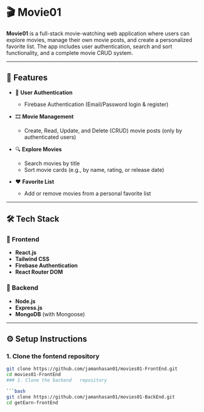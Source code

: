 # 🎬 Movie01

**Movie01** is a full-stack movie-watching web application where users can explore movies, manage their own movie posts, and create a personalized favorite list. The app includes user authentication, search and sort functionality, and a complete movie CRUD system.

---

## 🚀 Features

- 🔐 **User Authentication**
  - Firebase Authentication (Email/Password login & register)

- 🎞️ **Movie Management**
  - Create, Read, Update, and Delete (CRUD) movie posts (only by authenticated users)

- 🔍 **Explore Movies**
  - Search movies by title
  - Sort movie cards (e.g., by name, rating, or release date)

- ❤️ **Favorite List**
  - Add or remove movies from a personal favorite list

---

## 🛠️ Tech Stack

### 🔹 Frontend

- **React.js**
- **Tailwind CSS**
- **Firebase Authentication**
- **React Router DOM**

### 🔹 Backend

- **Node.js**
- **Express.js**
- **MongoDB** (with Mongoose)

---



## ⚙️ Setup Instructions

### 1. Clone the fontend  repository

```bash
git clone https://github.com/jamanhasan01/movies01-FrontEnd.git
cd movies01-FrontEnd
### 1. Clone the backend   repository

```bash
git clone https://github.com/jamanhasan01/movies01-BackEnd.git
cd getEarn-frontEnd
